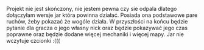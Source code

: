Projekt nie jest skończony, nie jestem pewna czy sie odpala dlatego dołączyłam wersje jar która powinna działać. Posiada ona podstawowe pare ruchów, żeby pokazać że wogóle działa. W przyszłości na końcu będzie pytanie dla gracza o jego własny nick oraz będzie pokazywać jego czas poprawne oraz będzie dodane więcej mechaniki i więcej mapy. Jar nie wczytuje czcionki :(((
